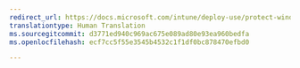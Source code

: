 ```yaml
---
redirect_url: https://docs.microsoft.com/intune/deploy-use/protect-windows-devices-with-multi-factor-authentication
translationtype: Human Translation
ms.sourcegitcommit: d3771ed940c969ac675e089ad80e93ea960bedfa
ms.openlocfilehash: ecf7cc5f55e3545b4532c1f1df0bc878470efbd0

---
```




<!--HONumber=Jan17_HO3-->


